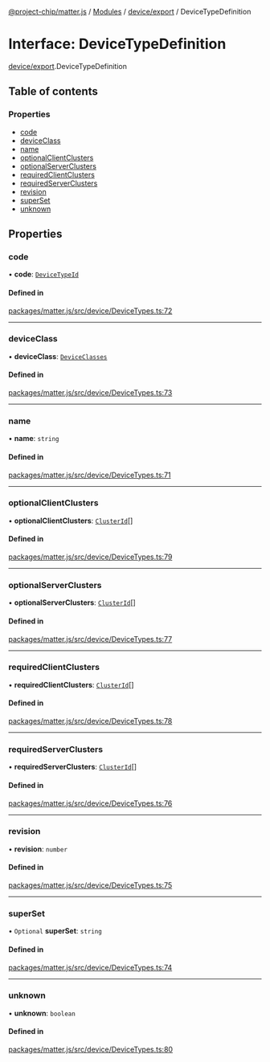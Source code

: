 [@project-chip/matter.js](../README.md) / [Modules](../modules.md) / [device/export](../modules/device_export.md) / DeviceTypeDefinition

# Interface: DeviceTypeDefinition

[device/export](../modules/device_export.md).DeviceTypeDefinition

## Table of contents

### Properties

- [code](device_export.DeviceTypeDefinition.md#code)
- [deviceClass](device_export.DeviceTypeDefinition.md#deviceclass)
- [name](device_export.DeviceTypeDefinition.md#name)
- [optionalClientClusters](device_export.DeviceTypeDefinition.md#optionalclientclusters)
- [optionalServerClusters](device_export.DeviceTypeDefinition.md#optionalserverclusters)
- [requiredClientClusters](device_export.DeviceTypeDefinition.md#requiredclientclusters)
- [requiredServerClusters](device_export.DeviceTypeDefinition.md#requiredserverclusters)
- [revision](device_export.DeviceTypeDefinition.md#revision)
- [superSet](device_export.DeviceTypeDefinition.md#superset)
- [unknown](device_export.DeviceTypeDefinition.md#unknown)

## Properties

### code

• **code**: [`DeviceTypeId`](../modules/datatype_export.md#devicetypeid)

#### Defined in

[packages/matter.js/src/device/DeviceTypes.ts:72](https://github.com/project-chip/matter.js/blob/558e12c94a201592c28c7bc0743705360b3e5ca6/packages/matter.js/src/device/DeviceTypes.ts#L72)

___

### deviceClass

• **deviceClass**: [`DeviceClasses`](../enums/device_export.DeviceClasses.md)

#### Defined in

[packages/matter.js/src/device/DeviceTypes.ts:73](https://github.com/project-chip/matter.js/blob/558e12c94a201592c28c7bc0743705360b3e5ca6/packages/matter.js/src/device/DeviceTypes.ts#L73)

___

### name

• **name**: `string`

#### Defined in

[packages/matter.js/src/device/DeviceTypes.ts:71](https://github.com/project-chip/matter.js/blob/558e12c94a201592c28c7bc0743705360b3e5ca6/packages/matter.js/src/device/DeviceTypes.ts#L71)

___

### optionalClientClusters

• **optionalClientClusters**: [`ClusterId`](../modules/datatype_export.md#clusterid)[]

#### Defined in

[packages/matter.js/src/device/DeviceTypes.ts:79](https://github.com/project-chip/matter.js/blob/558e12c94a201592c28c7bc0743705360b3e5ca6/packages/matter.js/src/device/DeviceTypes.ts#L79)

___

### optionalServerClusters

• **optionalServerClusters**: [`ClusterId`](../modules/datatype_export.md#clusterid)[]

#### Defined in

[packages/matter.js/src/device/DeviceTypes.ts:77](https://github.com/project-chip/matter.js/blob/558e12c94a201592c28c7bc0743705360b3e5ca6/packages/matter.js/src/device/DeviceTypes.ts#L77)

___

### requiredClientClusters

• **requiredClientClusters**: [`ClusterId`](../modules/datatype_export.md#clusterid)[]

#### Defined in

[packages/matter.js/src/device/DeviceTypes.ts:78](https://github.com/project-chip/matter.js/blob/558e12c94a201592c28c7bc0743705360b3e5ca6/packages/matter.js/src/device/DeviceTypes.ts#L78)

___

### requiredServerClusters

• **requiredServerClusters**: [`ClusterId`](../modules/datatype_export.md#clusterid)[]

#### Defined in

[packages/matter.js/src/device/DeviceTypes.ts:76](https://github.com/project-chip/matter.js/blob/558e12c94a201592c28c7bc0743705360b3e5ca6/packages/matter.js/src/device/DeviceTypes.ts#L76)

___

### revision

• **revision**: `number`

#### Defined in

[packages/matter.js/src/device/DeviceTypes.ts:75](https://github.com/project-chip/matter.js/blob/558e12c94a201592c28c7bc0743705360b3e5ca6/packages/matter.js/src/device/DeviceTypes.ts#L75)

___

### superSet

• `Optional` **superSet**: `string`

#### Defined in

[packages/matter.js/src/device/DeviceTypes.ts:74](https://github.com/project-chip/matter.js/blob/558e12c94a201592c28c7bc0743705360b3e5ca6/packages/matter.js/src/device/DeviceTypes.ts#L74)

___

### unknown

• **unknown**: `boolean`

#### Defined in

[packages/matter.js/src/device/DeviceTypes.ts:80](https://github.com/project-chip/matter.js/blob/558e12c94a201592c28c7bc0743705360b3e5ca6/packages/matter.js/src/device/DeviceTypes.ts#L80)
